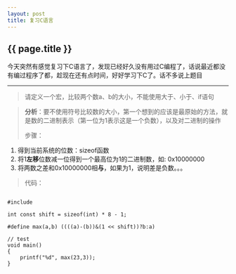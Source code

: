 ```yaml
---
layout: post
title: 复习C语言
---
```


{{ page.title }}
---------------------
今天突然有感觉复习下C语言了，发现已经好久没有用过C编程了，话说最近都没有编过程序了都，趁现在还有点时间，好好学习下C了。话不多说上题目

---------------------
> 请定义一个宏，比较两个数a、b的大小，不能使用大于、小于、if语句

>**分析**：要不使用符号比较数的大小，第一个想到的应该是最原始的方法，就是数的二进制表示（第一位为1表示这是一个负数），以及对二进制的操作
>
>步骤：
>>
 1. 得到当前系统的位数：sizeof函数
 2. 将1**左移**位数减一位得到一个最高位为1的二进制数，如: 0x10000000
 3. 将两数之差和0x10000000相**与**，如果为1，说明差是负数。。。

>代码：
<pre><code>
#include <stdio.h>

int const shift = sizeof(int) * 8 - 1;

#define max(a,b) ((((a)-(b))&(1 << shift))?b:a)

// test
void main()
{
	printf("%d", max(23,3));
}
</code></pre>
